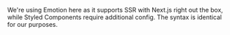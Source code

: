 We're using Emotion here as it supports SSR with Next.js right out the box, while Styled Components require additional config. The syntax is identical for our purposes.    